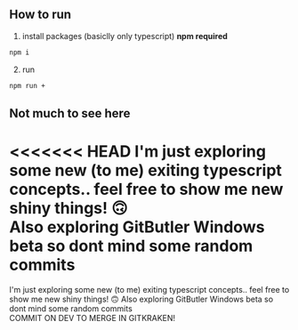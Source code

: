 ## How to run
1. install packages (basiclly only typescript) **npm required**
```sh
npm i
```
2. run
```sh
npm run +
```

## Not much to see here
<<<<<<< HEAD
I'm just exploring some new (to me) exiting typescript concepts.. feel free to show me new shiny things! 🙃 <br>
Also exploring GitButler Windows beta so dont mind some random commits
=======
I'm just exploring some new (to me) exiting typescript concepts.. feel free to show me new shiny things! 🙃
Also exploring GitButler Windows beta so dont mind some random commits<br>
COMMIT ON DEV TO MERGE IN GITKRAKEN!